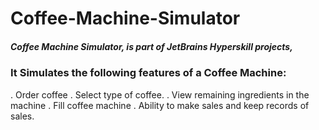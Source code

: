 # Coffee-Machine-Simulator
##### Coffee Machine Simulator, is part of JetBrains Hyperskill projects,

### It Simulates the following features of a Coffee Machine:
. Order coffee
. Select type of coffee.
. View remaining ingredients in the machine
. Fill coffee machine 
. Ability to make sales and keep records of sales. 

